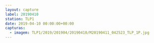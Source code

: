```yaml
---
layout: capture
label: 20190410
station: TLP1
date: 2019-04-10 00:00:00+00:00
capturas:
  - imagem: TLP1/2019/201904/20190410/M20190411_042523_TLP_1P.jpg
---
```

